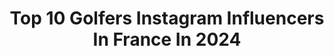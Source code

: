 ---
title: Top 10 Golfers Instagram Influencers In France In 2024
description: >-
  Find top golfers Instagram influencers in France in 2024. Most popular hashtags: #golf #france #golfswing #hello.
platform: Instagram
hits: 16
text_top: Analyze the best Instagram accounts on inBeat.
text_bottom: inBeat aggregates 16 Instagram influencers like this in France for you to collaborate.
profiles:
  - username: "arnaudseriegolf"
    fullname: >-
      Arnaud Serie
    bio: >-
      Dad, Husband, Golfer & Shooter @titleist | @footjoy | @bushnellgolfeurope |@jucad_international | @swishgolf_uk |
    location: "France"
    followers: 64248
    engagement: 324
    commentsToLikes: 0.151771
    id: ck5q654opvzlr0i11z7gxo72k
    verified: false
    hashtags: "#rosenshinglecreek, #golfshot, #golfing, #meribel"
  - username: "carlyabooth"
    fullname: >-
      Carly Booth
    bio: >-
      Pro Golfer on @letgolf Tour Enquiries- Daryl@rocketyardsports.com
    location: "France"
    followers: 189404
    engagement: 175
    commentsToLikes: 0.019688
    id: ck14kxf7nrsxx0i195flyiev7
    verified: true
    hashtags: "#operation, #dubai, #golf, #fitfam"
  - username: "db_straitvibin"
    fullname: >-
      Daniel Berger
    bio: >-
      PGA tour golfer | Jupiter, FL | Twitter- danielberger59
    location: "France"
    followers: 73496
    engagement: 579
    commentsToLikes: 0.016491
    id: ck5caattpd22j0i11btyz2we6
    verified: true
    hashtags: "#heretocreate, #themasters, #hometeam, #usa"
  - username: "morpheus_neo"
    fullname: >-
      Morpheus
    bio: >-
      - Journaliste / CEO @morpheuscom 📍Paris - Ex: @radiofrance @delabel - Founder : @morpheusgolfclub - Expert @nfl @mlb - Radio Host Hip Hop since 1989
    location: "France"
    followers: 47467
    engagement: 310
    commentsToLikes: 0.057170
    id: ck0w18zt6i5930i19ic0j735x
    verified: false
    hashtags: "#vintage, #instagolf, #radio, #rapfrancais"
  - username: "kimy_fit"
    fullname: >-
      KIMY 🇫🇷 Fit your Golf
    bio: >-
      ▪️Coach sportive diplômée Fit your swing for a better golf🏌🏼‍♀️💪🏻 🔝Let’s play golf with fun ⛳️My golf journey as an amateur, started 2 years ago.
    location: "France"
    followers: 70679
    engagement: 76
    commentsToLikes: 0.013426
    id: ck5qaaq81fevt0i1191pfbh1v
    verified: false
    hashtags: "#goodvibesonly, #womengolf, #blondie, #teamshape"
  - username: "valentin.antonucci"
    fullname: >-
      Valentin Antonucci
    bio: >-
      Photography ＋ Art Direction @bigboard.mag founder. ___
    location: "France"
    followers: 3362
    engagement: 814
    commentsToLikes: 0.036814
    id: ck0tyh3svmsmp0i191wso17r9
    verified: false
    hashtags: "#jonatbounceday, #sigma, #gertrudegaston, #marseille"
  - username: "lily.herrera_"
    fullname: >-
      Lily Herrera
    bio: >-
      Founder @lh_aparis Personal shopper @printempsofficial Ex 👉🏼 Radio 3 - HOLA.COM 📍Paris based 🇫🇷 Fashion&Lifestyle
    location: "France"
    followers: 105495
    engagement: 90
    commentsToLikes: 0.090277
    id: ckap3ssbe4em20i78lpqso5ia
    verified: false
    hashtags: "#voiture, #noir, #stayathome, #viaje"
  - username: "jeromecarret"
    fullname: >-
      ℑérôme 🇫🇷 ╳📍French Alps 🌲
    bio: >-
      ┋⠀⠀⠀⠀⠀⠀⠀⠀ ⇙ Ambassadeur ⇘ ┋🏔@savoiemontblanc & @golfesttropez 🏝 ┋⠀⠀ ⠀ 📸 Photographe - Vidéaste 🎥 ⇣ ⠀⠀ ⠀⠀📮: jeromecarret@outlook.fr
    location: "France"
    followers: 30761
    engagement: 709
    commentsToLikes: 0.048926
    id: ck0u1zucoydeh0i19o3fgs82k
    verified: false
    hashtags: "#visitstrasbourg, #annecylake, #igersfrance, #beautifuldestinations"
  - username: "cecile_ici_et_la"
    fullname: >-
      Cécile🇫🇷
    bio: >-
      Lille/Paris/Sainte-Maxime 📷CanonRP/Mavicpro2🚁 🎈founder @dream_travelpix 🔹Amb @golfesttropez 🔹mbr @tv_doorsandwindows
    location: "France"
    followers: 5738
    engagement: 863
    commentsToLikes: 0.340055
    id: ck55n6oc35le10i11u80xus9q
    verified: false
    hashtags: "#visitbruges, #cat, #travel, #world"
  - username: "jmlpyt"
    fullname: >-
      jmlpyt photography
    bio: >-
      #Paris #cotedazurfrance Exclusive #photographer for #istockbygettyimages & #gettyimages Ambassador #CotedAzurFrance #golfesttropez #paysdefayence
    location: "France"
    followers: 13244
    engagement: 470
    commentsToLikes: 0.038011
    id: ck6tibje70emf0j71se5nncdt
    verified: false
    hashtags: "#nice, #rh, #visitfrance, #artdevivre"
---